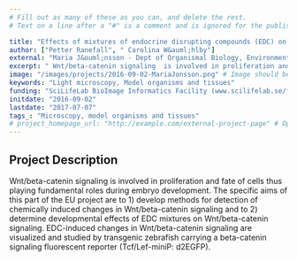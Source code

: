 ```yaml
---
# Fill out as many of these as you can, and delete the rest.
# Text on a line after a "#" is a comment and is ignored for the published page.

title: "Effects of mixtures of endocrine disrupting compounds (EDC) on Wnt/beta-catenin signaling in developing zebrafish "
author: ["Petter Ranefall", " Carolina W&auml;hlby"]
external: "Maria J&ouml;nsson - Dept of Organismal Biology, Environmental Toxicology, Uppsala University."
excerpt: " Wnt/beta-catenin signaling  is involved in proliferation and fate of cells thus playing fundamental roles during embryo development. The specific aims of this part of the EU project are to 1)  develo..."
image: "/images/projects/2016-09-02-MariaJonsson.png" # Image should be pushed to /images/projects/YYYY-MM-DD-projectid/ before
keywords: "Light microscopy, Model organisms and tissues"
funding: "SciLifeLab BioImage Informatics Facility (www.scilifelab.se/facilities/bioimage-informatics)"
initdate: "2016-09-02"
lastdate: "2017-07-07"
tags_: "Microscopy, model organisms and tissues"
# project_homepage_url: "http://example.com/external-project-page" # Optional external homepage for this project
---
```


## Project Description
 Wnt/beta-catenin signaling is involved in proliferation and fate of cells thus playing fundamental roles during embryo development. The specific aims of this part of the EU project are to 1) develop methods for detection of chemically induced changes in Wnt/beta-catenin signaling and to 2) determine developmental effects of EDC mixtures on Wnt/beta-catenin signaling. EDC-induced changes in Wnt/beta-catenin signaling are visualized and studied by transgenic zebrafish carrying a beta-catenin signaling fluorescent reporter (Tcf/Lef-miniP: d2EGFP). 
